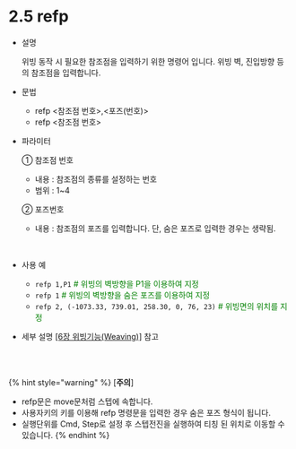 ﻿# 2.5 refp

- 설명 
    
    위빙 동작 시 필요한 참조점을 입력하기 위한 명령어 입니다. 위빙 벽, 진입방향 등의 참조점을 입력합니다.

- 문법
  
    - refp <참조점 번호>,<포즈(번호)>
    - refp <참조점 번호>

- 파라미터
  
   ① 참조점 번호
     - 내용 : 참조점의 종류를 설정하는 번호
     - 범위 : 1~4
   
   ② 포즈번호
     - 내용 : 참조점의 포즈를 입력합니다. 단, 숨은 포즈로 입력한 경우는 생략됨.
 
</br>  

- 사용 예
  
   - ```refp 1,P1```  <span style="color: green"># 위빙의 벽방향을 P1을 이용하여 지정</span>
   - ```refp 1```    <span style="color: green"># 위빙의 벽방향을 숨은 포즈를 이용하여 지정</span>
   - ```refp 2, (-1073.33, 739.01, 258.30, 0, 76, 23)```   <span style="color: green"># 위빙면의 위치를 지정</span>



- 세부 설명
  [[6장 위빙기능(Weaving)]](../6_Weaving_function/README.md) 참고



</br>
</br>

{% hint style="warning" %}
[**주의**]
 -	refp문은 move문처럼 스텝에 속합니다.
 - 사용자키의 <refp>키를 이용해 refp 명령문을 입력한 경우 숨은 포즈 형식이 됩니다.
 - 실행단위를 Cmd, Step로 설정 후 스텝전진을 실행하여 티칭 된 위치로 이동할 수 있습니다.
{% endhint %}